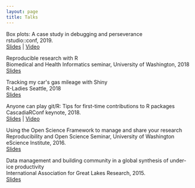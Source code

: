 ```yaml
---
layout: page
title: Talks
---
```



Box plots: A case study in debugging and perseverance  
rstudio::conf, 2019.  
[Slides](https://speakerdeck.com/karawoo/box-plots-a-case-study-in-debugging-and-perseverance) | [Video](https://resources.rstudio.com/rstudio-conf-2019/box-plots-a-case-study-in-debugging-and-perseverance)

Reproducible research with R  
Biomedical and Health Informatics seminar, University of Washington, 2018  
[Slides](https://speakerdeck.com/karawoo/reproducible-research-with-r)

Tracking my car's gas mileage with Shiny  
R-Ladies Seattle, 2018  
[Slides](https://speakerdeck.com/karawoo/tracking-my-cars-gas-mileage-with-shiny)

Anyone can play git/R: Tips for first-time contributions to R packages  
CascadiaRConf keynote, 2018.  
[Slides](https://speakerdeck.com/karawoo/r-tips-for-first-time-contributions-to-r-packages) | [Video](https://youtu.be/twjrw3w2y04)

Using the Open Science Framework to manage and share your research  
Reproducibility and Open Science Seminar, University of Washington eScience Institute, 2016.  
[Slides](https://karawoo.com/escience-osf-seminar/osf_talk_20160412.html#1)

Data management and building community in a global synthesis of under-ice
productivity  
International Association for Great Lakes Research, 2015.  
[Slides](https://karawoo.com/IAGLR2015/woo_underice_iaglr_2015.html#1)

